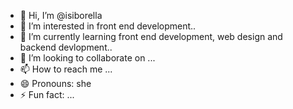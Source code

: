 - 👋 Hi, I’m @isiborella
- 👀 I’m interested in front end development..
- 🌱 I’m currently learning front end development, web design and backend devlopment..
- 💞️ I’m looking to collaborate on ...
- 📫 How to reach me ...
- 😄 Pronouns: she
- ⚡ Fun fact: ...

<!---
isiborella/isiborella is a ✨ special ✨ repository because its `README.md` (this file) appears on your GitHub profile.
You can click the Preview link to take a look at your changes.
--->
